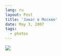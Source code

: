 ```yaml
---
lang: ru
layout: Post
title: 'Закат в Москве'
date: May 3, 2007
tags:
  - photos
---
```


![](http://wow.sapegin.me/1N0p1D2l3W1t/Sapegin-Artem-20D-2007-05-02-311-1169.jpg)
